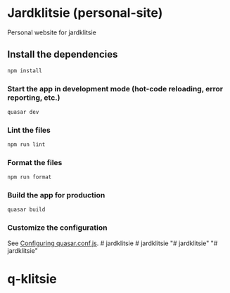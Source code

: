 # Jardklitsie (personal-site)

Personal website for jardklitsie

## Install the dependencies

```bash
npm install
```

### Start the app in development mode (hot-code reloading, error reporting, etc.)

```bash
quasar dev
```

### Lint the files

```bash
npm run lint
```

### Format the files

```bash
npm run format
```

### Build the app for production

```bash
quasar build
```

### Customize the configuration

See [Configuring quasar.conf.js](https://quasar.dev/quasar-cli/quasar-conf-js).
#   j a r d k l i t s i e  
 #   j a r d k l i t s i e  
 "# jardklitsie" 
"# jardklitsie" 
# q-klitsie
